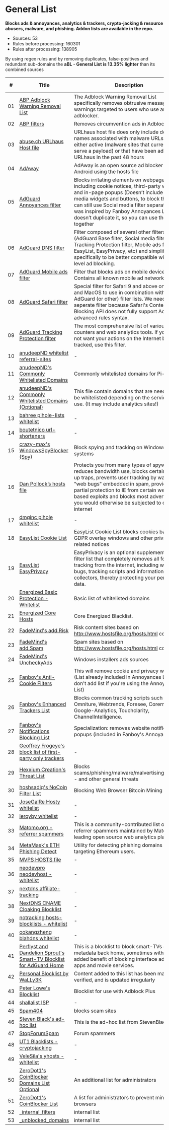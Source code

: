 # General List

**Blocks ads & annoyances, analytics & trackers, crypto-jacking &
resource abusers, malware, and phishing. Addon lists are available in
the repo.**

-   Sources: 53
-   Rules before processing: 160301
-   Rules after processing: 138905

By using regex rules and by removing duplicates, false-positives and redundant sub-domains the **aBL - General List is 13.35% lighter** than its combined sources

| #      | Title                                                                                                                                                      | Description                                                                                                                                                                                                                                                                                                                               | Blocking rules | Unblocking rules |
| ------ | ---------------------------------------------------------------------------------------------------------------------------------------------------------- | ----------------------------------------------------------------------------------------------------------------------------------------------------------------------------------------------------------------------------------------------------------------------------------------------------------------------------------------- | -------------- | ---------------- |
| 01     | [ABP Adblock Warning Removal List](https://easylist-downloads.adblockplus.org/antiadblockfilters.txt)                                                      | The Adblock Warning Removal List specifically removes obtrusive messages and warnings targeted to users who use an adblocker.                                                                                                                                                                                                             | 2              | 0                |
| 02     | [ABP filters](https://easylist-downloads.adblockplus.org/abp-filters-anti-cv.txt)                                                                          | Removes circumvention ads in Adblock Plus                                                                                                                                                                                                                                                                                                 | 8              | 0                |
| 03     | [abuse.ch URLhaus Host file](https://urlhaus.abuse.ch/downloads/hostfile/)                                                                                 | URLhaus host file does only include domain names associated with malware URLs that are either active (malware sites that currently serve a payload) or that have been added to URLhaus in the past 48 hours                                                                                                                               | 963            | 0                |
| 04     | [AdAway](https://adaway.org/hosts.txt)                                                                                                                     | AdAway is an open source ad blocker for Android using the hosts file                                                                                                                                                                                                                                                                      | 9168           | 0                |
| 05     | [AdGuard Annoyances filter](https://filters.adtidy.org/extension/chromium/filters/14.txt)                                                                  | Blocks irritating elements on webpages, including cookie notices, third-party widgets and in-page popups (Doesn’t include social media widgets and buttons, to block them you can still use Social media filter separately). It was inspired by Fanboy Annoyances List, but doesn’t duplicate it, so you can use them both together       | 610            | 3                |
| 06     | [AdGuard DNS filter](https://filters.adtidy.org/extension/chromium/filters/15.txt)                                                                         | Filter composed of several other filters (AdGuard Base filter, Social media filter, Tracking Protection filter, Mobile ads filter, EasyList, EasyPrivacy, etc) and simplified specifically to be better compatible with DNS-level ad blocking.                                                                                            | 39343          | 14               |
| 07     | [AdGuard Mobile ads filter](https://filters.adtidy.org/extension/chromium/filters/11.txt)                                                                  | Filter that blocks ads on mobile devices. Contains all known mobile ad networks.                                                                                                                                                                                                                                                          | 1054           | 2                |
| 08     | [AdGuard Safari filter](https://filters.adtidy.org/extension/chromium/filters/12.txt)                                                                      | Special filter for Safari 9 and above on iOS and MacOS to use in combination with AdGuard (or other) filter lists. We need a seperate filter because Safari's Content Blocking API does not fully support AdGuard's advanced rules syntax.                                                                                                | 15             | 4                |
| 09     | [AdGuard Tracking Protection filter](https://filters.adtidy.org/extension/chromium/filters/3.txt)                                                          | The most comprehensive list of various online counters and web analytics tools. If you do not want your actions on the Internet be tracked, use this filter.                                                                                                                                                                              | 6207           | 9                |
| 10     | [anudeepND whitelist referral-sites](https://raw.githubusercontent.com/anudeepND/whitelist/master/domains/referral-sites.txt)                              | -                                                                                                                                                                                                                                                                                                                                         | 0              | 75               |
| 11     | [anudeepND's Commonly Whitelisted Domains](https://raw.githubusercontent.com/anudeepND/whitelist/master/domains/whitelist.txt)                             | Commonly whitelisted domains for Pi-Hole                                                                                                                                                                                                                                                                                                  | 0              | 191              |
| 12     | [anudeepND's Commonly Whitelisted Domains (Optional)](https://raw.githubusercontent.com/anudeepND/whitelist/master/domains/optional-list.txt)              | This file contain domains that are needed to be whitelisted depending on the service you use. (It may include analytics sites!)                                                                                                                                                                                                           | 0              | 142              |
| 13     | [bahree pihole-lists whitelist](https://raw.githubusercontent.com/bahree/pihole-lists/main/whitelist.txt)                                                  | -                                                                                                                                                                                                                                                                                                                                         | 0              | 934              |
| 14     | [boutetnico url-shorteners](https://raw.githubusercontent.com/boutetnico/url-shorteners/master/list.txt)                                                   | -                                                                                                                                                                                                                                                                                                                                         | 0              | 402              |
| 15     | [crazy-max's WindowsSpyBlocker (Spy)](https://raw.githubusercontent.com/crazy-max/WindowsSpyBlocker/master/data/hosts/spy.txt)                             | Block spying and tracking on Windows systems                                                                                                                                                                                                                                                                                              | 378            | 0                |
| 16     | [Dan Pollock’s hosts file](https://someonewhocares.org/hosts/hosts)                                                                                        | Protects you from many types of spyware, reduces bandwidth use, blocks certain pop-up traps, prevents user tracking by way of \"web bugs\" embedded in spam, provides partial protection to IE from certain web-based exploits and blocks most advertising you would otherwise be subjected to on the internet                            | 14654          | 0                |
| 17     | [dmginc pihole whitelist](https://raw.githubusercontent.com/dmginc/pihole/master/whitelist.txt)                                                            | -                                                                                                                                                                                                                                                                                                                                         | 0              | 235              |
| 18     | [EasyList Cookie List](https://easylist-downloads.adblockplus.org/easylist-cookie.txt)                                                                     | EasyList Cookie List blocks cookies banners, GDPR overlay windows and other privacy-related notices                                                                                                                                                                                                                                       | 116            | 0                |
| 19     | [EasyList EasyPrivacy](https://easylist.to/easylist/easyprivacy.txt)                                                                                       | EasyPrivacy is an optional supplementary filter list that completely removes all forms of tracking from the internet, including web bugs, tracking scripts and information collectors, thereby protecting your personal data.                                                                                                             | 7543           | 0                |
| 20     | [Energized Basic Protection - Whitelist](https://raw.githubusercontent.com/EnergizedProtection/unblock/master/basic/formats/domains.txt)                   | Basic list of whitelisted domains                                                                                                                                                                                                                                                                                                         | 0              | 10690            |
| 21     | [Energized Core Hosts](https://raw.githubusercontent.com/AdroitAdorKhan/EnergizedProtection/master/core/hosts)                                             | Core Energized Blacklist.                                                                                                                                                                                                                                                                                                                 | 21169          | 0                |
| 22     | [FadeMind's add.Risk](https://raw.githubusercontent.com/FadeMind/hosts.extras/master/add.Risk/hosts)                                                       | Risk content sites based on http://www.hostsfile.org/hosts.html content.                                                                                                                                                                                                                                                                  | 2565           | 0                |
| 23     | [FadeMind's add.Spam](https://raw.githubusercontent.com/FadeMind/hosts.extras/master/add.Spam/hosts)                                                       | Spam sites based on http://www.hostsfile.org/hosts.html content.                                                                                                                                                                                                                                                                          | 73             | 0                |
| 24     | [FadeMind's UncheckyAds](https://raw.githubusercontent.com/FadeMind/hosts.extras/master/UncheckyAds/hosts)                                                 | Windows installers ads sources                                                                                                                                                                                                                                                                                                            | 10             | 0                |
| 25     | [Fanboy's Anti-Cookie Filters](https://fanboy.co.nz/fanboy-cookiemonster.txt)                                                                              | This will remove cookie and privacy warnings (List already included in Annoyances List, don't add list if you're using the Annoyances List)                                                                                                                                                                                               | 116            | 0                |
| 26     | [Fanboy's Enhanced Trackers List](https://www.fanboy.co.nz/enhancedstats.txt)                                                                              | Blocks common tracking scripts such as Omniture, Webtrends, Foresee, Coremetrics, Google-Analytics, Touchclarity, ChannelIntelligence.                                                                                                                                                                                                    | 122            | 0                |
| 27     | [Fanboy's Notifications Blocking List](https://easylist-downloads.adblockplus.org/fanboy-notifications.txt)                                                | Specialization: removes website notification popups (included in Fanboy's Annoyances)                                                                                                                                                                                                                                                     | 160            | 0                |
| 28     | [Geoffrey Frogeye's block list of first-party only trackers](https://hostfiles.frogeye.fr/firstparty-only-trackers.txt)                                    | -                                                                                                                                                                                                                                                                                                                                         | 27781          | 0                |
| 29     | [Hexxium Creation's Threat List](https://raw.githubusercontent.com/HexxiumCreations/threat-list/gh-pages/hexxiumthreatlist.txt)                            | Blocks scams/phishing/malware/malvertising/exploits - and other general threats                                                                                                                                                                                                                                                           | 2977           | 0                |
| 30     | [hoshsadiq's NoCoin Filter List](https://raw.githubusercontent.com/hoshsadiq/adblock-nocoin-list/master/hosts.txt)                                         | Blocking Web Browser Bitcoin Mining                                                                                                                                                                                                                                                                                                       | 695            | 0                |
| 31     | [JoseGalRe Hosty whitelist](https://raw.githubusercontent.com/JoseGalRe/Hosty/master/bits/hosty.whitelist)                                                 | -                                                                                                                                                                                                                                                                                                                                         | 0              | 867              |
| 32     | [leroyby whitelist](https://raw.githubusercontent.com/leroyby/PiHole_Settings/master/domains/whitelistedomains.txt)                                        | -                                                                                                                                                                                                                                                                                                                                         | 0              | 276              |
| 33     | [Matomo.org - referrer spammers](https://raw.githubusercontent.com/matomo-org/referrer-spam-list/master/spammers.txt)                                      | This is a community-contributed list of referrer spammers maintained by Matomo, the leading open source web analytics platform.                                                                                                                                                                                                           | 2052           | 0                |
| 34     | [MetaMask's ETH Phishing Detect](https://raw.githubusercontent.com/MetaMask/eth-phishing-detect/master/src/hosts.txt)                                      | Utility for detecting phishing domains targeting Ethereum users.                                                                                                                                                                                                                                                                          | 1070           | 0                |
| 35     | [MVPS HOSTS file](http://winhelp2002.mvps.org/hosts.txt)                                                                                                   | -                                                                                                                                                                                                                                                                                                                                         | 8814           | 0                |
| 36     | [neodevpro neodevhost - whitelist](https://raw.githubusercontent.com/neodevpro/neodevhost/master/customallowlist)                                          | -                                                                                                                                                                                                                                                                                                                                         | 0              | 43               |
| 37     | [nextdns affiliate-tracking](https://raw.githubusercontent.com/nextdns/metadata/master/privacy/affiliate-tracking-domains)                                 | -                                                                                                                                                                                                                                                                                                                                         | 0              | 390              |
| 38     | [NextDNS CNAME Cloaking Blocklist](https://raw.githubusercontent.com/nextdns/cname-cloaking-blocklist/master/domains)                                      | -                                                                                                                                                                                                                                                                                                                                         | 22             | 0                |
| 39     | [notracking hosts-blocklists - whitelist](https://raw.githubusercontent.com/notracking/hosts-blocklists-scripts/master/hostnames.whitelist.txt)            | -                                                                                                                                                                                                                                                                                                                                         | 0              | 1548             |
| 40     | [ookangzheng blahdns whitelist](https://raw.githubusercontent.com/ookangzheng/blahdns/master/hosts/whitelist.txt)                                          | -                                                                                                                                                                                                                                                                                                                                         | 0              | 787              |
| 41     | [Perflyst and Dandelion Sprout's Smart-TV Blocklist for AdGuard Home](https://raw.githubusercontent.com/Perflyst/PiHoleBlocklist/master/SmartTV-AGH.txt)   | This is a blocklist to block smart-TVs sending metadata back home, sometimes with the added benefit of blocking interface ads for apps and movie services.                                                                                                                                                                                | 147            | 9                |
| 42     | [Personal Blocklist by WaLLy3K](https://v.firebog.net/hosts/static/w3kbl.txt)                                                                              | Content added to this list has been manually verified, and is updated irregularly                                                                                                                                                                                                                                                         | 776            | 0                |
| 43     | [Peter Lowe's Blocklist](https://pgl.yoyo.org/adservers/serverlist.php?hostformat=adblockplus&showintro=1&mimetype=plaintext)                              | Blocklist for use with Adblock Plus                                                                                                                                                                                                                                                                                                       | 3569           | 0                |
| 44     | [shallalist ISP](https://raw.githubusercontent.com/cbuijs/shallalist/master/isp/domains)                                                                   | -                                                                                                                                                                                                                                                                                                                                         | 0              | 852              |
| 45     | [Spam404](https://raw.githubusercontent.com/Spam404/lists/master/adblock-list.txt)                                                                         | blocks scam sites                                                                                                                                                                                                                                                                                                                         | 7050           | 0                |
| 46     | [Steven Black's ad-hoc list](https://raw.githubusercontent.com/StevenBlack/hosts/master/data/StevenBlack/hosts)                                            | This is the ad-hoc list from StevenBlack/hosts                                                                                                                                                                                                                                                                                            | 3022           | 0                |
| 47     | [StopForumSpam](https://stopforumspam.com/downloads/toxic_domains_whole.txt)                                                                               | Forum spammers                                                                                                                                                                                                                                                                                                                            | 27846          | 0                |
| 48     | [UT1 Blacklists - cryptojacking](https://raw.githubusercontent.com/olbat/ut1-blacklists/master/blacklists/cryptojacking/domains)                           | -                                                                                                                                                                                                                                                                                                                                         | 8788           | 0                |
| 49     | [VeleSila's yhosts - whitelist](https://raw.githubusercontent.com/VeleSila/yhosts/master/whitelist.txt)                                                    | -                                                                                                                                                                                                                                                                                                                                         | 0              | 151              |
| 50     | [ZeroDot1's CoinBlocker Domains List Optional](https://gitlab.com/ZeroDot1/CoinBlockerLists/raw/master/list_optional.txt)                                  | An additional list for administrators                                                                                                                                                                                                                                                                                                     | 790            | 0                |
| 51     | [ZeroDot1's CoinBlocker List](https://gitlab.com/ZeroDot1/CoinBlockerLists/raw/master/list_browser.txt)                                                    | A list for administrators to prevent mining in browsers                                                                                                                                                                                                                                                                                   | 3550           | 0                |
| 52     | [\_internal\_filters](https://raw.githubusercontent.com/arapurayil/abl/master/lists/general/_internal_filters.txt)                                         | internal list                                                                                                                                                                                                                                                                                                                             | 13             | 3                |
| 53     | [\_unblocked\_domains](https://raw.githubusercontent.com/arapurayil/abl/master/lists/general/_unblocked_domains.txt)                                       | internal list                                                                                                                                                                                                                                                                                                                             | 0              | 0                |

